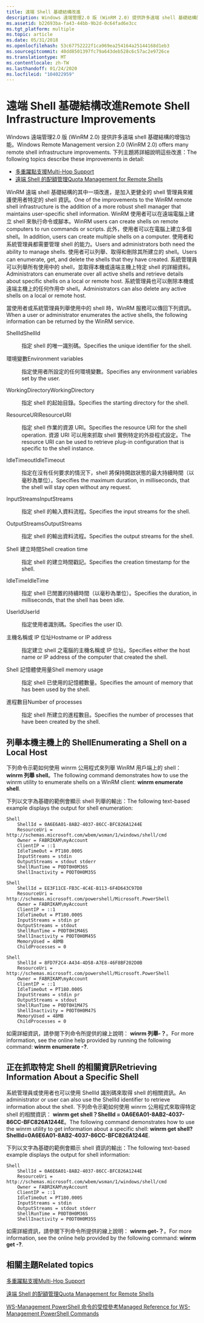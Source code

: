 ```yaml
---
title: 遠端 Shell 基礎結構改進
description: Windows 遠端管理2.0 版 (WinRM 2.0) 提供許多遠端 shell 基礎結構的增強功能。
ms.assetid: b22693ba-fa43-44bb-9b2d-0c64fad6e3cc
ms.tgt_platform: multiple
ms.topic: article
ms.date: 05/31/2018
ms.openlocfilehash: 53c67752222f1ca969ea254164a25144168d1eb3
ms.sourcegitcommit: 40dd8501397fc79a643deb528c6c57ac2e9726ce
ms.translationtype: MT
ms.contentlocale: zh-TW
ms.lasthandoff: 01/24/2020
ms.locfileid: "104022959"
---
```

# <a name="remote-shell-infrastructure-improvements"></a><span data-ttu-id="fc7ab-103">遠端 Shell 基礎結構改進</span><span class="sxs-lookup"><span data-stu-id="fc7ab-103">Remote Shell Infrastructure Improvements</span></span>

<span data-ttu-id="fc7ab-104">Windows 遠端管理2.0 版 (WinRM 2.0) 提供許多遠端 shell 基礎結構的增強功能。</span><span class="sxs-lookup"><span data-stu-id="fc7ab-104">Windows Remote Management version 2.0 (WinRM 2.0) offers many remote shell infrastructure improvements.</span></span> <span data-ttu-id="fc7ab-105">下列主題將詳細說明這些改進：</span><span class="sxs-lookup"><span data-stu-id="fc7ab-105">The following topics describe these improvements in detail:</span></span>

-   [<span data-ttu-id="fc7ab-106">多重躍點支援</span><span class="sxs-lookup"><span data-stu-id="fc7ab-106">Multi-Hop Support</span></span>](multi-hop-support.md)
-   [<span data-ttu-id="fc7ab-107">遠端 Shell 的配額管理</span><span class="sxs-lookup"><span data-stu-id="fc7ab-107">Quota Management for Remote Shells</span></span>](quotas.md)

<span data-ttu-id="fc7ab-108">WinRM 遠端 shell 基礎結構的其中一項改進，是加入更健全的 shell 管理員來維護使用者特定的 shell 資訊。</span><span class="sxs-lookup"><span data-stu-id="fc7ab-108">One of the improvements to the WinRM remote shell infrastructure is the addition of a more robust shell manager that maintains user-specific shell information.</span></span> <span data-ttu-id="fc7ab-109">WinRM 使用者可以在遠端電腦上建立 shell 來執行命令或腳本。</span><span class="sxs-lookup"><span data-stu-id="fc7ab-109">WinRM users can create shells on remote computers to run commands or scripts.</span></span> <span data-ttu-id="fc7ab-110">此外，使用者可以在電腦上建立多個 shell。</span><span class="sxs-lookup"><span data-stu-id="fc7ab-110">In addition, users can create multiple shells on a computer.</span></span> <span data-ttu-id="fc7ab-111">使用者和系統管理員都需要管理 shell 的能力。</span><span class="sxs-lookup"><span data-stu-id="fc7ab-111">Users and administrators both need the ability to manage shells.</span></span> <span data-ttu-id="fc7ab-112">使用者可以列舉、取得和刪除其所建立的 shell。</span><span class="sxs-lookup"><span data-stu-id="fc7ab-112">Users can enumerate, get, and delete the shells that they have created.</span></span> <span data-ttu-id="fc7ab-113">系統管理員可以列舉所有使用中的 shell，並取得本機或遠端主機上特定 shell 的詳細資料。</span><span class="sxs-lookup"><span data-stu-id="fc7ab-113">Administrators can enumerate over all active shells and retrieve details about specific shells on a local or remote host.</span></span> <span data-ttu-id="fc7ab-114">系統管理員也可以刪除本機或遠端主機上的任何作用中 shell。</span><span class="sxs-lookup"><span data-stu-id="fc7ab-114">Administrators can also delete any active shells on a local or remote host.</span></span>

<span data-ttu-id="fc7ab-115">當使用者或系統管理員列舉使用中的 shell 時，WinRM 服務可以傳回下列資訊。</span><span class="sxs-lookup"><span data-stu-id="fc7ab-115">When a user or administrator enumerates the active shells, the following information can be returned by the WinRM service.</span></span>

<dl> <dt>

<span data-ttu-id="fc7ab-116"><span id="ShellId"></span><span id="shellid"></span><span id="SHELLID"></span>ShellId</span><span class="sxs-lookup"><span data-stu-id="fc7ab-116"><span id="ShellId"></span><span id="shellid"></span><span id="SHELLID"></span>ShellId</span></span>
</dt> <dd>

<span data-ttu-id="fc7ab-117">指定 shell 的唯一識別碼。</span><span class="sxs-lookup"><span data-stu-id="fc7ab-117">Specifies the unique identifier for the shell.</span></span>

</dd> <dt>

<span data-ttu-id="fc7ab-118"><span id="Environment_variables"></span><span id="environment_variables"></span><span id="ENVIRONMENT_VARIABLES"></span>環境變數</span><span class="sxs-lookup"><span data-stu-id="fc7ab-118"><span id="Environment_variables"></span><span id="environment_variables"></span><span id="ENVIRONMENT_VARIABLES"></span>Environment variables</span></span>
</dt> <dd>

<span data-ttu-id="fc7ab-119">指定使用者所設定的任何環境變數。</span><span class="sxs-lookup"><span data-stu-id="fc7ab-119">Specifies any environment variables set by the user.</span></span>

</dd> <dt>

<span data-ttu-id="fc7ab-120"><span id="WorkingDirectory"></span><span id="workingdirectory"></span><span id="WORKINGDIRECTORY"></span>WorkingDirectory</span><span class="sxs-lookup"><span data-stu-id="fc7ab-120"><span id="WorkingDirectory"></span><span id="workingdirectory"></span><span id="WORKINGDIRECTORY"></span>WorkingDirectory</span></span>
</dt> <dd>

<span data-ttu-id="fc7ab-121">指定 shell 的起始目錄。</span><span class="sxs-lookup"><span data-stu-id="fc7ab-121">Specifies the starting directory for the shell.</span></span>

</dd> <dt>

<span data-ttu-id="fc7ab-122"><span id="ResourceURI"></span><span id="resourceuri"></span><span id="RESOURCEURI"></span>ResourceURI</span><span class="sxs-lookup"><span data-stu-id="fc7ab-122"><span id="ResourceURI"></span><span id="resourceuri"></span><span id="RESOURCEURI"></span>ResourceURI</span></span>
</dt> <dd>

<span data-ttu-id="fc7ab-123">指定 shell 作業的資源 URI。</span><span class="sxs-lookup"><span data-stu-id="fc7ab-123">Specifies the resource URI for the shell operation.</span></span> <span data-ttu-id="fc7ab-124">資源 URI 可以用來抓取 shell 實例特定的外掛程式設定。</span><span class="sxs-lookup"><span data-stu-id="fc7ab-124">The resource URI can be used to retrieve plug-in configuration that is specific to the shell instance.</span></span>

</dd> <dt>

<span data-ttu-id="fc7ab-125"><span id="IdleTimeout"></span><span id="idletimeout"></span><span id="IDLETIMEOUT"></span>IdleTimeout</span><span class="sxs-lookup"><span data-stu-id="fc7ab-125"><span id="IdleTimeout"></span><span id="idletimeout"></span><span id="IDLETIMEOUT"></span>IdleTimeout</span></span>
</dt> <dd>

<span data-ttu-id="fc7ab-126">指定在沒有任何要求的情況下，shell 將保持開啟狀態的最大持續時間（以毫秒為單位）。</span><span class="sxs-lookup"><span data-stu-id="fc7ab-126">Specifies the maximum duration, in milliseconds, that the shell will stay open without any request.</span></span>

</dd> <dt>

<span data-ttu-id="fc7ab-127"><span id="InputStreams"></span><span id="inputstreams"></span><span id="INPUTSTREAMS"></span>InputStreams</span><span class="sxs-lookup"><span data-stu-id="fc7ab-127"><span id="InputStreams"></span><span id="inputstreams"></span><span id="INPUTSTREAMS"></span>InputStreams</span></span>
</dt> <dd>

<span data-ttu-id="fc7ab-128">指定 shell 的輸入資料流程。</span><span class="sxs-lookup"><span data-stu-id="fc7ab-128">Specifies the input streams for the shell.</span></span>

</dd> <dt>

<span data-ttu-id="fc7ab-129"><span id="OutputStreams"></span><span id="outputstreams"></span><span id="OUTPUTSTREAMS"></span>OutputStreams</span><span class="sxs-lookup"><span data-stu-id="fc7ab-129"><span id="OutputStreams"></span><span id="outputstreams"></span><span id="OUTPUTSTREAMS"></span>OutputStreams</span></span>
</dt> <dd>

<span data-ttu-id="fc7ab-130">指定 shell 的輸出資料流程。</span><span class="sxs-lookup"><span data-stu-id="fc7ab-130">Specifies the output streams for the shell.</span></span>

</dd> <dt>

<span data-ttu-id="fc7ab-131"><span id="Shell_creation_time"></span><span id="shell_creation_time"></span><span id="SHELL_CREATION_TIME"></span>Shell 建立時間</span><span class="sxs-lookup"><span data-stu-id="fc7ab-131"><span id="Shell_creation_time"></span><span id="shell_creation_time"></span><span id="SHELL_CREATION_TIME"></span>Shell creation time</span></span>
</dt> <dd>

<span data-ttu-id="fc7ab-132">指定 shell 的建立時間戳記。</span><span class="sxs-lookup"><span data-stu-id="fc7ab-132">Specifies the creation timestamp for the shell.</span></span>

</dd> <dt>

<span data-ttu-id="fc7ab-133"><span id="IdleTime"></span><span id="idletime"></span><span id="IDLETIME"></span>IdleTime</span><span class="sxs-lookup"><span data-stu-id="fc7ab-133"><span id="IdleTime"></span><span id="idletime"></span><span id="IDLETIME"></span>IdleTime</span></span>
</dt> <dd>

<span data-ttu-id="fc7ab-134">指定 shell 已閒置的持續時間（以毫秒為單位）。</span><span class="sxs-lookup"><span data-stu-id="fc7ab-134">Specifies the duration, in milliseconds, that the shell has been idle.</span></span>

</dd> <dt>

<span data-ttu-id="fc7ab-135"><span id="UserId"></span><span id="userid"></span><span id="USERID"></span>UserId</span><span class="sxs-lookup"><span data-stu-id="fc7ab-135"><span id="UserId"></span><span id="userid"></span><span id="USERID"></span>UserId</span></span>
</dt> <dd>

<span data-ttu-id="fc7ab-136">指定使用者識別碼。</span><span class="sxs-lookup"><span data-stu-id="fc7ab-136">Specifies the user ID.</span></span>

</dd> <dt>

<span data-ttu-id="fc7ab-137"><span id="Hostname_or_IP_address"></span><span id="hostname_or_ip_address"></span><span id="HOSTNAME_OR_IP_ADDRESS"></span>主機名稱或 IP 位址</span><span class="sxs-lookup"><span data-stu-id="fc7ab-137"><span id="Hostname_or_IP_address"></span><span id="hostname_or_ip_address"></span><span id="HOSTNAME_OR_IP_ADDRESS"></span>Hostname or IP address</span></span>
</dt> <dd>

<span data-ttu-id="fc7ab-138">指定建立 shell 之電腦的主機名稱或 IP 位址。</span><span class="sxs-lookup"><span data-stu-id="fc7ab-138">Specifies either the host name or IP address of the computer that created the shell.</span></span>

</dd> <dt>

<span data-ttu-id="fc7ab-139"><span id="Shell_memory_usage"></span><span id="shell_memory_usage"></span><span id="SHELL_MEMORY_USAGE"></span>Shell 記憶體使用量</span><span class="sxs-lookup"><span data-stu-id="fc7ab-139"><span id="Shell_memory_usage"></span><span id="shell_memory_usage"></span><span id="SHELL_MEMORY_USAGE"></span>Shell memory usage</span></span>
</dt> <dd>

<span data-ttu-id="fc7ab-140">指定 shell 已使用的記憶體數量。</span><span class="sxs-lookup"><span data-stu-id="fc7ab-140">Specifies the amount of memory that has been used by the shell.</span></span>

</dd> <dt>

<span data-ttu-id="fc7ab-141"><span id="Number_of_processes"></span><span id="number_of_processes"></span><span id="NUMBER_OF_PROCESSES"></span>進程數目</span><span class="sxs-lookup"><span data-stu-id="fc7ab-141"><span id="Number_of_processes"></span><span id="number_of_processes"></span><span id="NUMBER_OF_PROCESSES"></span>Number of processes</span></span>
</dt> <dd>

<span data-ttu-id="fc7ab-142">指定 shell 所建立的進程數目。</span><span class="sxs-lookup"><span data-stu-id="fc7ab-142">Specifies the number of processes that have been created by the shell.</span></span>

</dd> </dl>

## <a name="enumerating-a-shell-on-a-local-host"></a><span data-ttu-id="fc7ab-143">列舉本機主機上的 Shell</span><span class="sxs-lookup"><span data-stu-id="fc7ab-143">Enumerating a Shell on a Local Host</span></span>

<span data-ttu-id="fc7ab-144">下列命令示範如何使用 winrm 公用程式來列舉 WinRM 用戶端上的 shell： **winrm 列舉 shell**。</span><span class="sxs-lookup"><span data-stu-id="fc7ab-144">The following command demonstrates how to use the winrm utility to enumerate shells on a WinRM client: **winrm enumerate shell**.</span></span>

<span data-ttu-id="fc7ab-145">下列以文字為基礎的範例會顯示 shell 列舉的輸出：</span><span class="sxs-lookup"><span data-stu-id="fc7ab-145">The following text-based example displays the output for shell enumeration:</span></span>

``` syntax
Shell
    ShellId = 0A6E6A01-8AB2-4037-86CC-BFC826A1244E
    ResourceUri = http://schemas.microsoft.com/wbem/wsman/1/windows/shell/cmd
    Owner = FABRIKAM\myAccount
    ClientIP = ::1
    IdleTimeOut = PT180.000S
    InputStreams = stdin
    OutputStreams = stdout stderr
    ShellRunTime = P0DT0H0M36S
    ShellInactivity = P0DT0H0M35S

Shell
    ShellId = EE3F11CE-FB3C-4C4E-B113-6F4D643C97D8
    ResourceUri = http://schemas.microsoft.com/powershell/Microsoft.PowerShell
    Owner = FABRIKAM\myAccount
    ClientIP = ::1
    IdleTimeOut = PT180.000S
    InputStreams = stdin pr
    OutputStreams = stdout
    ShellRunTime = P0DT0H1M46S
    ShellInactivity = P0DT0H0M45S
    MemoryUsed = 48MB
    ChildProcesses = 0

Shell
    ShellId = 8FD7F2C4-A434-4D58-A7E8-46F8BF202D0B
    ResourceUri = http://schemas.microsoft.com/powershell/Microsoft.PowerShell
    Owner = FABRIKAM\myAccount
    ClientIP = ::1
    IdleTimeOut = PT180.000S
    InputStreams = stdin pr
    OutputStreams = stdout
    ShellRunTime = P0DT0H1M47S
    ShellInactivity = P0DT0H0M47S
    MemoryUsed = 48MB
    ChildProcesses = 0
```

<span data-ttu-id="fc7ab-146">如需詳細資訊，請參閱下列命令所提供的線上說明： **winrm 列舉-？**。</span><span class="sxs-lookup"><span data-stu-id="fc7ab-146">For more information, see the online help provided by running the following command: **winrm enumerate -?**.</span></span>

## <a name="retrieving-information-about-a-specific-shell"></a><span data-ttu-id="fc7ab-147">正在抓取特定 Shell 的相關資訊</span><span class="sxs-lookup"><span data-stu-id="fc7ab-147">Retrieving Information About a Specific Shell</span></span>

<span data-ttu-id="fc7ab-148">系統管理員或使用者也可以使用 ShellId 識別碼來取得 shell 的相關資訊。</span><span class="sxs-lookup"><span data-stu-id="fc7ab-148">An administrator or user can also use the ShellId identifier to retrieve information about the shell.</span></span> <span data-ttu-id="fc7ab-149">下列命令示範如何使用 winrm 公用程式來取得特定 shell 的相關資訊： **winrm get shell？ShellId = 0A6E6A01-8AB2-4037-86CC-BFC826A1244E**。</span><span class="sxs-lookup"><span data-stu-id="fc7ab-149">The following command demonstrates how to use the winrm utility to get information about a specific shell: **winrm get shell?ShellId=0A6E6A01-8AB2-4037-86CC-BFC826A1244E**.</span></span>

<span data-ttu-id="fc7ab-150">下列以文字為基礎的範例會顯示 shell 資訊的輸出：</span><span class="sxs-lookup"><span data-stu-id="fc7ab-150">The following text-based example displays the output for shell information:</span></span>

``` syntax
Shell
    ShellId = 0A6E6A01-8AB2-4037-86CC-BFC826A1244E
    ResourceUri = http://schemas.microsoft.com/wbem/wsman/1/windows/shell/cmd
    Owner = FABRIKAM\myAccount
    ClientIP = ::1
    IdleTimeOut = PT180.000S
    InputStreams = stdin
    OutputStreams = stdout stderr
    ShellRunTime = P0DT0H0M36S
    ShellInactivity = P0DT0H0M35S
```

<span data-ttu-id="fc7ab-151">如需詳細資訊，請參閱下列命令所提供的線上說明： **winrm get-？**。</span><span class="sxs-lookup"><span data-stu-id="fc7ab-151">For more information, see the online help provided by the following command: **winrm get -?**.</span></span>

## <a name="related-topics"></a><span data-ttu-id="fc7ab-152">相關主題</span><span class="sxs-lookup"><span data-stu-id="fc7ab-152">Related topics</span></span>

<dl> <dt>

[<span data-ttu-id="fc7ab-153">多重躍點支援</span><span class="sxs-lookup"><span data-stu-id="fc7ab-153">Multi-Hop Support</span></span>](multi-hop-support.md)
</dt> <dt>

[<span data-ttu-id="fc7ab-154">遠端 Shell 的配額管理</span><span class="sxs-lookup"><span data-stu-id="fc7ab-154">Quota Management for Remote Shells</span></span>](quotas.md)
</dt> <dt>

[<span data-ttu-id="fc7ab-155">WS-Management PowerShell 命令的受控參考</span><span class="sxs-lookup"><span data-stu-id="fc7ab-155">Managed Reference for WS-Management PowerShell Commands</span></span>](winrm-powershell-commandlets.md)
</dt> </dl>

 

 




